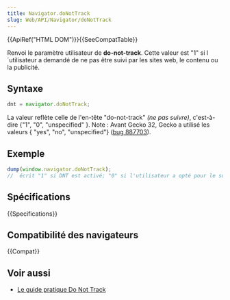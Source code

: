 ```yaml
---
title: Navigator.doNotTrack
slug: Web/API/Navigator/doNotTrack
---
```


{{ApiRef("HTML DOM")}}{{SeeCompatTable}}

Renvoi le paramètre utilisateur de **do-not-track**. Cette valeur est "1" si l´utilisateur a demandé de ne pas être suivi par les sites web, le contenu ou la publicité.

## Syntaxe

```js
dnt = navigator.doNotTrack;
```

La valeur reflète celle de l'en-tête "do-not-track" _(ne pas suivre)_, c'est-à-dire {"1", "0", "unspecified" }. Note : Avant Gecko 32, Gecko a utilisé les valeurs { "yes", "no", "unspecified"} ([bug 887703](https://bugzilla.mozilla.org/show_bug.cgi?id=887703)).

## Exemple

```js
dump(window.navigator.doNotTrack);
//  écrit "1" si DNT est activé; "0" si l'utilisateur a opté pour le suivi; sinon c'est "unspecified" (non spécifié)
```

## Spécifications

{{Specifications}}

## Compatibilité des navigateurs

{{Compat}}

## Voir aussi

- [Le guide pratique Do Not Track](/fr/docs/Web/HTTP/Headers/DNT)
